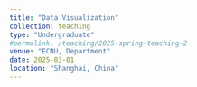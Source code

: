 ```yaml
---
title: "Data Visualization"
collection: teaching
type: "Undergraduate"
#permalink: /teaching/2025-spring-teaching-2
venue: "ECNU, Department"
date: 2025-03-01
location: "Shanghai, China"
---
```


